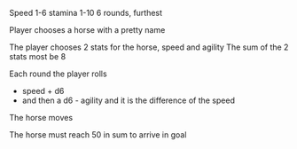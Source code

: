 Speed 1-6
stamina 1-10
6 rounds, furthest

Player chooses a horse with a pretty name

The player chooses 2 stats for the horse, speed and agility
The sum of the 2 stats most be 8

Each round the player rolls
*   speed + d6
*    and then a d6 - agility and it is the difference of the speed

The horse moves

The horse must reach 50 in sum to arrive in goal